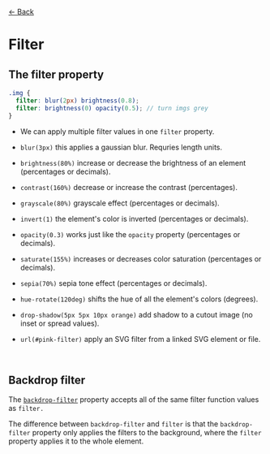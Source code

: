 [&larr; Back](./README.md)

# Filter

## The filter property

```scss
.img {
  filter: blur(2px) brightness(0.8);
  filter: brightness(0) opacity(0.5); // turn imgs grey
}
```

- We can apply multiple filter values in one `filter` property.

- `blur(3px)` this applies a gaussian blur. Requries length units.

- `brightness(80%)` increase or decrease the brightness of an element (percentages or decimals).

- `contrast(160%)` decrease or increase the contrast (percentages).

- `grayscale(80%)` grayscale effect (percentages or decimals).

- `invert(1)` the element's color is inverted (percentages or decimals).

- `opacity(0.3)` works just like the `opacity` property (percentages or decimals).

- `saturate(155%)` increases or decreases color saturation (percentages or decimals).

- `sepia(70%)` sepia tone effect (percentages or decimals).

- `hue-rotate(120deg)` shifts the hue of all the element's colors (degrees).

- `drop-shadow(5px 5px 10px orange)` add shadow to a cutout image (no inset or spread values).

- `url(#pink-filter)` apply an SVG filter from a linked SVG element or file.

<br>

## Backdrop filter

The [`backdrop-filter`](https://developer.mozilla.org/en-US/docs/Web/CSS/backdrop-filter) property accepts all of the same filter function values as `filter.`

The difference between `backdrop-filter` and `filter` is that the `backdrop-filter` property only applies the filters to the background, where the `filter` property applies it to the whole element.

<br>
